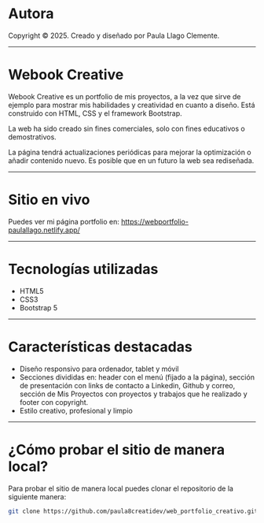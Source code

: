 # Autora

Copyright © 2025. Creado y diseñado por Paula Llago Clemente.

---

# Webook Creative

Webook Creative es un portfolio de mis proyectos, a la vez que sirve de ejemplo para mostrar mis habilidades y creatividad en cuanto a diseño. Está construido con HTML, CSS y el framework Bootstrap.

La web ha sido creado sin fines comerciales, solo con fines educativos o demostrativos.

La página tendrá actualizaciones periódicas para mejorar la optimización o añadir contenido nuevo. Es posible que en un futuro la web sea rediseñada.

---

# Sitio en vivo

Puedes ver mi página portfolio en: https://webportfolio-paulallago.netlify.app/

---

# Tecnologías utilizadas

- HTML5
- CSS3
- Bootstrap 5

---

# Características destacadas

- Diseño responsivo para ordenador, tablet y móvil
- Secciones divididas en: header con el menú (fijado a la página), sección de presentación con links de contacto a Linkedin, Github y correo, sección de Mis Proyectos con proyectos y trabajos que he realizado y footer con copyright.
- Estilo creativo, profesional y limpio

---

# ¿Cómo probar el sitio de manera local?

Para probar el sitio de manera local puedes clonar el repositorio de la siguiente manera:

   ```bash
   git clone https://github.com/paula8creatidev/web_portfolio_creativo.git
